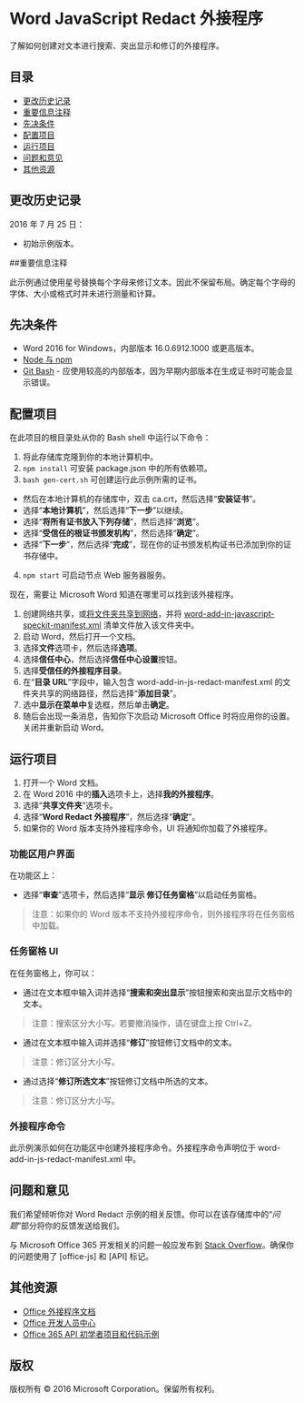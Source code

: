 # Word  JavaScript Redact 外接程序

了解如何创建对文本进行搜索、突出显示和修订的外接程序。    

## 目录
* [更改历史记录](#change-history)
* [重要信息注释](#important-note)
* [先决条件](#prerequisites)
* [配置项目](#configure-the-project)
* [运行项目](#run-the-project)
* [问题和意见](#questions-and-comments)
* [其他资源](#additional-resources)

## 更改历史记录

2016 年 7 月 25 日：
* 初始示例版本。

##重要信息注释

此示例通过使用星号替换每个字母来修订文本。因此不保留布局。确定每个字母的字体、大小或格式时并未进行测量和计算。

## 先决条件

* Word 2016 for Windows，内部版本 16.0.6912.1000 或更高版本。
* [Node 与 npm](https://nodejs.org/en/)
* [Git Bash](https://git-scm.com/downloads) - 应使用较高的内部版本，因为早期内部版本在生成证书时可能会显示错误。

## 配置项目

在此项目的根目录处从你的 Bash shell 中运行以下命令：

1. 将此存储库克隆到你的本地计算机中。
2. ```npm install``` 可安装 package.json 中的所有依赖项。
3. ```bash gen-cert.sh``` 可创建运行此示例所需的证书。 
* 然后在本地计算机的存储库中，双击 ca.crt，然后选择“**安装证书**”。 
* 选择“**本地计算机**”，然后选择“**下一步**”以继续。 
* 选择“**将所有证书放入下列存储**”，然后选择“**浏览**”。  
* 选择“**受信任的根证书颁发机构**”，然后选择“**确定**”。 
* 选择“**下一步**”，然后选择“**完成**”，现在你的证书颁发机构证书已添加到你的证书存储中。
4. ```npm start``` 可启动节点 Web 服务器服务。

现在，需要让 Microsoft Word 知道在哪里可以找到该外接程序。

1. 创建网络共享，或[将文件夹共享到网络](https://technet.microsoft.com/zh-cn/library/cc770880.aspx)，并将 [word-add-in-javascript-speckit-manifest.xml](word-add-in-javascript-speckit-manifest.xml) 清单文件放入该文件夹中。
3. 启动 Word，然后打开一个文档。
4. 选择**文件**选项卡，然后选择**选项**。
5. 选择**信任中心**，然后选择**信任中心设置**按钮。
6. 选择**受信任的外接程序目录**。
7. 在“**目录 URL**”字段中，输入包含 word-add-in-js-redact-manifest.xml 的文件夹共享的网络路径，然后选择“**添加目录**”。
8. 选中**显示在菜单中**复选框，然后单击**确定**。
9. 随后会出现一条消息，告知你下次启动 Microsoft Office 时将应用你的设置。关闭并重新启动 Word。

## 运行项目

1. 打开一个 Word 文档。
2. 在 Word 2016 中的**插入**选项卡上，选择**我的外接程序**。
3. 选择“**共享文件夹**”选项卡。
4. 选择“**Word Redact 外接程序**”，然后选择“**确定**”。
5. 如果你的 Word 版本支持外接程序命令，UI 将通知你加载了外接程序。

### 功能区用户界面

在功能区上：
* 选择“**审查**”选项卡，然后选择“**显示 修订任务窗格**”以启动任务窗格。

 > 注意：如果你的 Word 版本不支持外接程序命令，则外接程序将在任务窗格中加载。

### 任务窗格 UI

在任务窗格上，你可以：
* 通过在文本框中输入词并选择“**搜索和突出显示**”按钮搜索和突出显示文档中的文本。
  
> 注意：搜索区分大小写。若要撤消操作，请在键盘上按 Ctrl+Z。

* 通过在文本框中输入词并选择“**修订**”按钮修订文档中的文本。
  
> 注意：修订区分大小写。   

* 通过选择“**修订所选文本**”按钮修订文档中所选的文本。
  
> 注意：修订区分大小写。       
  
### 外接程序命令

此示例演示如何在功能区中创建外接程序命令。外接程序命令声明位于 word-add-in-js-redact-manifest.xml 中。 

## 问题和意见

我们希望倾听你对 Word Redact 示例的相关反馈。你可以在该存储库中的“*问题*”部分将你的反馈发送给我们。

与 Microsoft Office 365 开发相关的问题一般应发布到 [Stack Overflow](http://stackoverflow.com/questions/tagged/office-js+API)。确保你的问题使用了 [office-js] 和 [API] 标记。

## 其他资源

* [Office 外接程序文档](https://msdn.microsoft.com/zh-cn/library/office/jj220060.aspx)
* [Office 开发人员中心](http://dev.office.com/)
* [Office 365 API 初学者项目和代码示例](http://msdn.microsoft.com/en-us/office/office365/howto/starter-projects-and-code-samples)

## 版权
版权所有 © 2016 Microsoft Corporation。保留所有权利。


